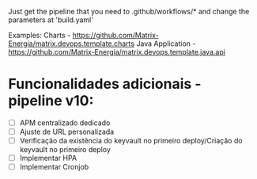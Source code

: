 Just get the pipeline that you need to .github/workflows/* and change the parameters at 'build.yaml'

Examples:
Charts              - https://github.com/Matrix-Energia/matrix.devops.template.charts
Java Application    - https://github.com/Matrix-Energia/matrix.devops.template.java.api

# Funcionalidades adicionais - pipeline v10:
- [ ] APM centralizado dedicado
- [ ] Ajuste de URL personalizada
- [ ] Verificação da existência do keyvault no primeiro deploy/Criação do keyvault no primeiro deploy
- [ ] Implementar HPA
- [ ] Implementar Cronjob